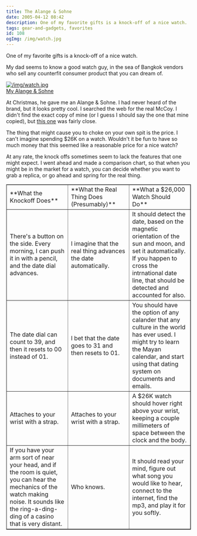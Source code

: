 ```yaml
---
title: The Alange & Sohne
date: 2005-04-12 08:42
description: One of my favorite gifts is a knock-off of a nice watch.  My dad seems to know a good watch guy, in the sea of Bangkok vendors who sell any counterfit consumer product that you can dream of.
tags: gear-and-gadgets, favorites
id: 108
ogImg: /img/watch.jpg
---
```

One of my favorite gifts is a knock-off of a nice watch.

My dad seems to know a good watch guy, in the sea of Bangkok vendors who sell any counterfit consumer product that you can dream of.

<a class="lightview alignright" href="/img/watch.jpg" data-lightview-caption="My Alange & Sohne" data-lightview-group="group1" style="width:350px;"><img src="/img/watch.jpg" alt="/img/watch.jpg"><br><span class="caption">My Alange & Sohne</span></a>

At Christmas, he gave me an Alange & Sohne.  I had never heard of the brand, but it looks pretty cool.  I searched the web for the real McCoy.  I didn't find the exact copy of mine (or I guess I should say the one that mine copied), but <a href="http://www.demesy.com/Merchant2/merchant.mv?Screen=PROD&Store_Code=JDFW&Product_Code=42815&Category_Code=BR1" target="_blank">this one</a> was fairly close.

The thing that might cause you to choke on your own spit is the price.  I can't imagine spending $26K on a watch.  Wouldn't it be fun to have so much money that this seemed like a reasonable price for a nice watch?

At any rate, the knock offs sometimes seem to lack the features that one might expect.  I went ahead and made a comparison chart, so that when you might be in the market for a watch, you can decide whether you want to grab a replica, or go ahead and spring for the real thing.

<table border="1">
  <tr>
    <td width="33%">**What the Knockoff Does**</td>
    <td width="33%">**What the Real Thing Does (Presumably)**</td>
    <td width="33%">**What a $26,000 Watch Should Do**</td>
  </tr>
  <tr>
    <td width="33%">There's a button on the side.  Every morning, I can push it in with a pencil, and the date dial advances.</td>
    <td width="33%">I imagine that the real thing advances the date automatically.</td>
    <td width="33%">It should detect the date, based on the magnetic orientation of the sun and moon, and set it automatically.  If you happen to cross the intrnational date line, that should be detected and accounted for also.</td>
  </tr>
  <tr>
    <td width="33%">The date dial can count to 39, and then it resets to 00 instead of 01.</td>
    <td width="33%">I bet that the date goes to 31 and then resets to 01.</td>
    <td width="33%">You should have the option of any calander that any culture in the world has ever used.  I might try to learn the Mayan calendar, and start using that dating system on documents and emails.</td>
  </tr>
  <tr>
    <td width="33%">Attaches to your wrist with a strap.</td>
    <td width="33%">Attaches to your wrist with a strap.</td>
    <td width="33%">A $26K watch should hover right above your wrist, keeping a couple millimeters of space between the clock and the body.</td>
  </tr>
  <tr>
    <td width="33%">If you have your arm sort of near your head, and if the room is quiet, you can hear the mechanics of the watch making noise.  It sounds like the ring-a-ding-ding of a casino that is very distant.</td>
    <td width="33%">Who knows.</td>
    <td width="33%">It should read your mind, figure out what song you would like to hear, connect to the internet, find the mp3, and play it for you softly.</td>
  </tr>
</table>
